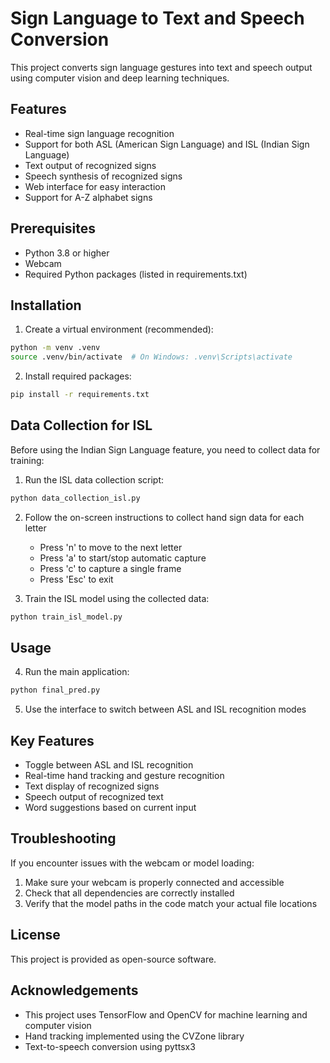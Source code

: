# Sign Language to Text and Speech Conversion

This project converts sign language gestures into text and speech output using computer vision and deep learning techniques.

## Features
- Real-time sign language recognition
- Support for both ASL (American Sign Language) and ISL (Indian Sign Language)
- Text output of recognized signs
- Speech synthesis of recognized signs
- Web interface for easy interaction
- Support for A-Z alphabet signs

## Prerequisites
- Python 3.8 or higher
- Webcam
- Required Python packages (listed in requirements.txt)

## Installation

1. Create a virtual environment (recommended):
```bash
python -m venv .venv
source .venv/bin/activate  # On Windows: .venv\Scripts\activate
```

2. Install required packages:
```bash
pip install -r requirements.txt
```

## Data Collection for ISL

Before using the Indian Sign Language feature, you need to collect data for training:

1. Run the ISL data collection script:
```bash
python data_collection_isl.py
```

2. Follow the on-screen instructions to collect hand sign data for each letter
   - Press 'n' to move to the next letter
   - Press 'a' to start/stop automatic capture
   - Press 'c' to capture a single frame
   - Press 'Esc' to exit

3. Train the ISL model using the collected data:
```bash
python train_isl_model.py
```

## Usage

4. Run the main application:
```bash
python final_pred.py
```

5. Use the interface to switch between ASL and ISL recognition modes

## Key Features
- Toggle between ASL and ISL recognition
- Real-time hand tracking and gesture recognition
- Text display of recognized signs
- Speech output of recognized text
- Word suggestions based on current input

## Troubleshooting

If you encounter issues with the webcam or model loading:
1. Make sure your webcam is properly connected and accessible
2. Check that all dependencies are correctly installed
3. Verify that the model paths in the code match your actual file locations

## License
This project is provided as open-source software.

## Acknowledgements
- This project uses TensorFlow and OpenCV for machine learning and computer vision
- Hand tracking implemented using the CVZone library
- Text-to-speech conversion using pyttsx3


